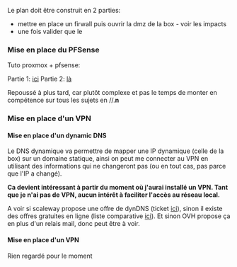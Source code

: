 Le plan doit être construit en 2 parties:
- mettre en place un firwall puis ouvrir la dmz de la box - voir les impacts
- une fois valider que le 
### Mise en place du PFSense

Tuto proxmox + pfsense:

Partie 1: [ici](https://blog.zwindler.fr/2020/03/02/deploiement-de-proxmox-ve-6-pfsense-sur-un-serveur-dedie/)
Partie 2: [là](https://blog.zwindler.fr/2020/03/09/proxmox-ve-6-pfsense-sur-un-serveur-dedie-2-3)

Repoussé à plus tard, car plutôt complexe et pas le temps de monter en compétence sur tous les sujets en //.**n**
### Mise en place d'un VPN

#### Mise en place d'un dynamic DNS

Le DNS dynamique va permettre de mapper une IP dynamique (celle de la box) sur un domaine statique, ainsi on peut me connecter au VPN en utilisant des informations qui ne changeront pas (ou en tout cas, pas parce que l'IP a changé).

**Ca devient intéressant à partir du moment où j'aurai installé un VPN. Tant que je n'ai pas de VPN, aucun intérêt à faciliter l'accès au réseau local.**

A voir si scaleway propose une offre de dynDNS (ticket [ici](https://console.scaleway.com/support/tickets/500W5000000u34sIAA)), sinon il existe des offres gratuites en ligne (liste comparative [ici](https://www.ionos.com/digitalguide/server/tools/free-dynamic-dns-providers-an-overview/)). Et sinon OVH propose ça en plus d'un relais mail, donc peut être à voir.

#### Mise en place d'un VPN

Rien regardé pour le moment